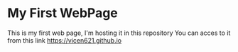 # My First WebPage
This is my first web page, I'm hosting it in this repository
You can acces to it from this link
https://vicen621.github.io
